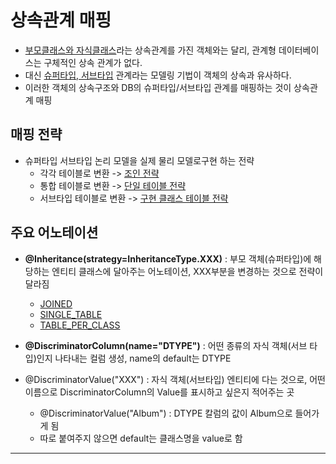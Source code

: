 # 상속관계 매핑


- [부모클래스와 자식클래스](../../부모클래스와%20자식클래스.md)라는 상속관계를 가진 객체와는 달리, 관계형 데이터베이스는 구체적인 상속 관계가 없다.
- 대신 [슈퍼타입, 서브타입](../../슈퍼타입,%20서브타입.md) 관계라는 모델링 기법이 객체의 상속과 유사하다.
- 이러한 객체의 상속구조와 DB의 슈퍼타입/서브타입 관계를 매핑하는 것이 상속관계 매핑

## 매핑 전략
- 슈퍼타입 서브타입 논리 모델을 실제 물리 모델로구현 하는 전략
	- 각각 테이블로 변환 -> [조인 전략](조인%20전략.md)
	- 통합 테이블로 변환 -> [단일 테이블 전략](단일%20테이블%20전략.md)
	- 서브타입 테이블로 변환 -> [구현 클래스 테이블 전략](구현%20클래스%20테이블%20전략.md)

## 주요 어노테이션
- **@Inheritance(strategy=InheritanceType.XXX)** : 부모 객체(슈퍼타입)에 해당하는 엔티티 클래스에 달아주는 어노테이션, XXX부분을 변경하는 것으로 전략이 달라짐
	- [JOINED](조인%20전략.md)
	- [SINGLE_TABLE](단일%20테이블%20전략.md)
	- [TABLE_PER_CLASS](구현%20클래스%20테이블%20전략.md)

- **@DiscriminatorColumn(name="DTYPE")** : 어떤 종류의 자식 객체(서브 타입)인지 나타내는 컬럼 생성, name의 default는 DTYPE

- @DiscriminatorValue("XXX") : 자식 객체(서브타입) 엔티티에 다는 것으로, 어떤 이름으로 DiscriminatorColumn의 Value를 표시하고 싶은지 적어주는 곳
	- @DiscriminatorValue("Album") : DTYPE 칼럼의 값이 Album으로 들어가게 됨
	- 따로 붙여주지 않으면 default는 클래스명을 value로 함






---
